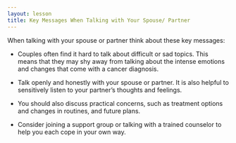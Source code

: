 ```yaml
---
layout: lesson
title: Key Messages When Talking with Your Spouse/ Partner
---
```


When talking with your spouse or partner think about these key messages: 

* Couples often find it hard to talk about difficult or sad topics. This means that they may shy away from talking about the intense emotions and changes that come with a cancer diagnosis.

* Talk openly and honestly with your spouse or partner. It is also helpful to sensitively listen to your partner’s thoughts and feelings.

* You should also discuss practical concerns, such as treatment options and changes in routines, and future plans. 

* Consider joining a support group or talking with a trained counselor to help you each cope in your own way.
